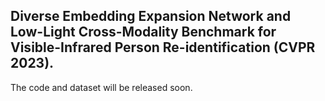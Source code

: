 ## Diverse Embedding Expansion Network and Low-Light Cross-Modality Benchmark for Visible-Infrared Person Re-identification (CVPR 2023).

The code and dataset will be released soon.
